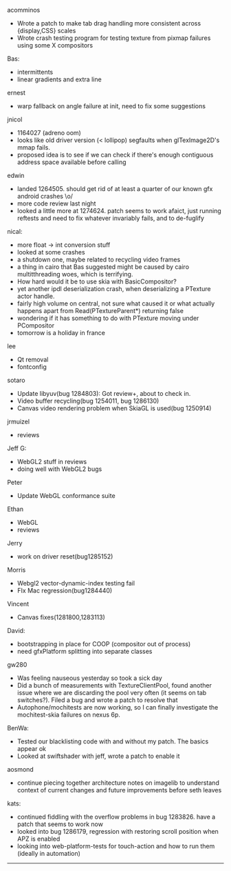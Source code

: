 acomminos
* Wrote a patch to make tab drag handling more consistent across {display,CSS} scales
* Wrote crash testing program for testing texture from pixmap failures using some X compositors



Bas:
* intermittents
* linear gradients and extra line



ernest
* warp fallback on angle failure at init, need to fix some suggestions



jnicol
* 1164027 (adreno oom)
* looks like old driver version (< lollipop) segfaults when glTexImage2D's mmap fails.
* proposed idea is to see if we can check if there's enough contiguous address space available before calling



edwin
* landed 1264505. should get rid of at least a quarter of our known gfx android crashes \o/
* more code review last night
* looked a little more at 1274624. patch seems to work afaict, just running reftests and need to fix whatever invariably fails, and to de-fuglify



nical:
* more float -> int conversion stuff
* looked at some crashes
* a shutdown one, maybe related to recycling video frames
* a thing in cairo that Bas suggested might be caused by cairo multitthreading woes, which is terrifying.
* How hard would it be to use skia with BasicCompositor?
* yet another ipdl deserialization crash, when deserializing a PTexture actor handle.
* fairly high volume on central, not sure what caused it or what actually happens apart from Read(PTextureParent*) returning false
* wondering if it has something to do with PTexture moving under PCompositor
* tomorrow is a holiday in france



lee
* Qt removal
* fontconfig



sotaro
* Update libyuv(bug 1284803): Got review+, about to check in.
* Video buffer recycling(bug 1254011, bug 1286130)
* Canvas video rendering problem when SkiaGL is used(bug 1250914)



jrmuizel
* reviews



Jeff G:
* WebGL2 stuff in reviews
* doing well with WebGL2 bugs



Peter
* Update WebGL conformance suite



Ethan
* WebGL
* reviews



Jerry
* work on driver reset(bug1285152)



Morris
* Webgl2 vector-dynamic-index testing fail
* FIx Mac regression(bug1284440)



Vincent
* Canvas fixes(1281800,1283113)



David:
* bootstrapping in place for COOP (compositor out of process)
* need gfxPlatform splitting into separate classes



gw280
* Was feeling nauseous yesterday so took a sick day
* Did a bunch of measurements with TextureClientPool, found another issue where we are discarding the pool very often (it seems on tab switches?). Filed a bug and wrote a patch to resolve that
* Autophone/mochitests are now working, so I can finally investigate the mochitest-skia failures on nexus 6p.





BenWa:
* Tested our blacklisting code with and without my patch. The basics appear ok
* Looked at swiftshader with jeff, wrote a patch to enable it



aosmond
* continue piecing together architecture notes on imagelib to understand context of current changes and future improvements before seth leaves



kats:
* continued fiddling with the overflow problems in bug 1283826. have a patch that seems to work now
* looked into bug 1286179, regression with restoring scroll position when APZ is enabled
* looking into web-platform-tests for touch-action and how to run them (ideally in automation)







________________


